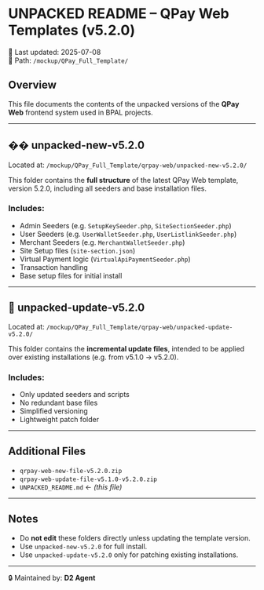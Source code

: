 # UNPACKED README – QPay Web Templates (v5.2.0)

📅 Last updated: 2025-07-08  
📁 Path: `/mockup/QPay_Full_Template/`

## Overview

This file documents the contents of the unpacked versions of the **QPay Web** frontend system used in BPAL projects.

---

## �� unpacked-new-v5.2.0

Located at:
`/mockup/QPay_Full_Template/qrpay-web/unpacked-new-v5.2.0/`

This folder contains the **full structure** of the latest QPay Web template, version 5.2.0, including all seeders and base installation files.

### Includes:
- Admin Seeders (e.g. `SetupKeySeeder.php`, `SiteSectionSeeder.php`)
- User Seeders (e.g. `UserWalletSeeder.php`, `UserListlinkSeeder.php`)
- Merchant Seeders (e.g. `MerchantWalletSeeder.php`)
- Site Setup files (`site-section.json`)
- Virtual Payment logic (`VirtualApiPaymentSeeder.php`)
- Transaction handling
- Base setup files for initial install

---

## 📂 unpacked-update-v5.2.0

Located at:
`/mockup/QPay_Full_Template/qrpay-web/unpacked-update-v5.2.0/`

This folder contains the **incremental update files**, intended to be applied over existing installations (e.g. from v5.1.0 → v5.2.0).

### Includes:
- Only updated seeders and scripts
- No redundant base files
- Simplified versioning
- Lightweight patch folder

---

## Additional Files

- `qrpay-web-new-file-v5.2.0.zip`
- `qrpay-web-update-file-v5.1.0-v5.2.0.zip`
- `UNPACKED_README.md` ← *(this file)*

---

## Notes

- Do **not edit** these folders directly unless updating the template version.
- Use `unpacked-new-v5.2.0` for full install.
- Use `unpacked-update-v5.2.0` only for patching existing installations.

---

🔒 Maintained by: **D2 Agent**
